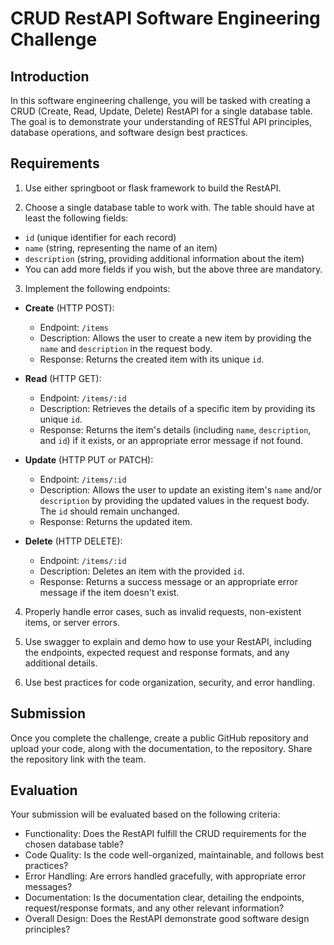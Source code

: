 # CRUD RestAPI Software Engineering Challenge

## Introduction

In this software engineering challenge, you will be tasked with creating a CRUD (Create, Read, Update, Delete) RestAPI for a single database table.
The goal is to demonstrate your understanding of RESTful API principles, database operations, and software design best practices.

## Requirements

1. Use either springboot or flask framework to build the RestAPI.
  
2. Choose a single database table to work with. The table should have at least the following fields:
  
- `id` (unique identifier for each record)
- `name` (string, representing the name of an item)
- `description` (string, providing additional information about the item)
- You can add more fields if you wish, but the above three are mandatory.

3. Implement the following endpoints:
  
- **Create** (HTTP POST):

  - Endpoint: `/items`
  - Description: Allows the user to create a new item by providing the `name` and `description` in the request body.
  - Response: Returns the created item with its unique `id`.
- **Read** (HTTP GET):

  - Endpoint: `/items/:id`
  - Description: Retrieves the details of a specific item by providing its unique `id`.
  - Response: Returns the item's details (including `name`, `description`, and `id`) if it exists, or an appropriate error message if not found.
- **Update** (HTTP PUT or PATCH):

  - Endpoint: `/items/:id`
  - Description: Allows the user to update an existing item's `name` and/or `description` by providing the updated values in the request body. The `id` should remain unchanged.
  - Response: Returns the updated item.
- **Delete** (HTTP DELETE):

  - Endpoint: `/items/:id`
  - Description: Deletes an item with the provided `id`.
  - Response: Returns a success message or an appropriate error message if the item doesn't exist.

4. Properly handle error cases, such as invalid requests, non-existent items, or server errors.
  
5. Use swagger to explain and demo how to use your RestAPI, including the endpoints, expected request and response formats, and any additional details.
  
6. Use best practices for code organization, security, and error handling.
  
## Submission

Once you complete the challenge, create a public GitHub repository and upload your code, along with the documentation, to the repository. Share the repository link with the team.

## Evaluation

Your submission will be evaluated based on the following criteria:

- Functionality: Does the RestAPI fulfill the CRUD requirements for the chosen database table?
- Code Quality: Is the code well-organized, maintainable, and follows best practices?
- Error Handling: Are errors handled gracefully, with appropriate error messages?
- Documentation: Is the documentation clear, detailing the endpoints, request/response formats, and any other relevant information?
- Overall Design: Does the RestAPI demonstrate good software design principles?
